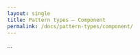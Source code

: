 ```yaml
---
layout: single
title: Pattern types — Component
permalink: /docs/pattern-types/component/
---
```


...